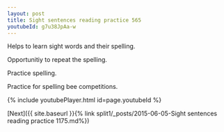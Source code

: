 ```yaml
---
layout: post
title: Sight sentences reading practice 565
youtubeId: g7u38JpAa-w
---
```

 
 
Helps to learn sight words and their spelling.

Opportunitiy to repeat the spelling. 

Practice spelling. 
 
Practice for spelling bee competitions. 
 
{% include youtubePlayer.html id=page.youtubeId %}
 
 

[Next]({{ site.baseurl }}{% link  split1/_posts/2015-06-05-Sight sentences reading practice 1175.md%})
 
